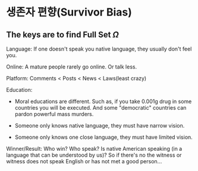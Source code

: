 
# 생존자 편향(Survivor Bias)

## The keys are to find Full Set $\Omega$

Language: If one doesn't speak you native language, they usually don't feel you.

Online: A mature people rarely go online. Or talk less.

Platform: Comments < Posts < News < Laws(least crazy)

Education:

- Moral educations are different. Such as, if you take 0.001g drug in some countries you will be executed. And some "democratic" countries can pardon powerful mass murders.

- Someone only knows native language, they must have narrow vision.

- Someone only knows one close language, they must have limited vision.

Winner/Result: Who win? Who speak? Is native American speaking (in a language that can be understood by us)? So if there's no the witness or witness does not speak English or has not met a good person...